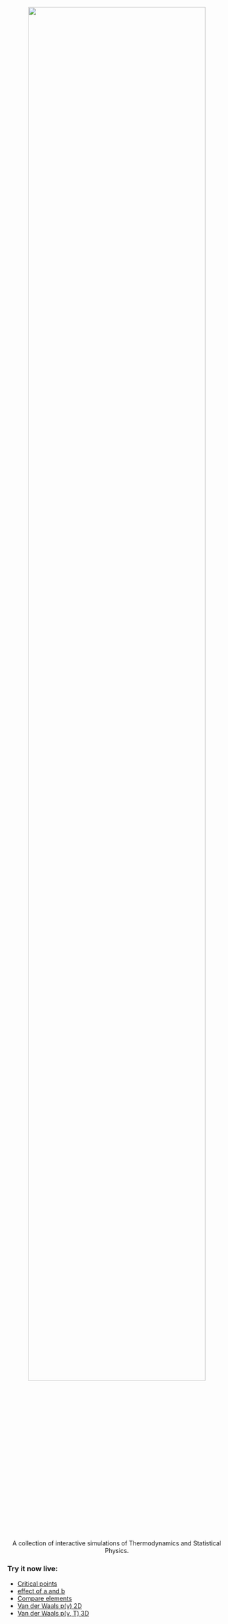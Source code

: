 <p align="center">
  <img width="90%" src="https://github.com/jongablop/MinervaLab/blob/master/static/images/logo.png">
</p>

<p align="center">
A collection of interactive simulations of Thermodynamics and Statistical Physics.
</p>

### Try it now live:

- [Critical points](https://mybinder.org/v2/gh/jongablop/MinervaLab/master?urlpath=%2Fnotebooks%2Fapps%2Fvan_der_waals%2Fcritical_points.ipynb)
- [effect of a and b](https://mybinder.org/v2/gh/jongablop/MinervaLab/master?urlpath=%2Fnotebooks%2Fapps%2Fvan_der_waals%2Feffect_of_a_and_b.ipynb)
- [Compare elements](https://mybinder.org/v2/gh/jongablop/MinervaLab/master?urlpath=%2Fnotebooks%2Fapps%2Fvan_der_waals%2Fcompare_elements.ipynb)
- [Van der Waals p(v) 2D](https://mybinder.org/v2/gh/jongablop/MinervaLab/master?urlpath=%2Fnotebooks%2Fapps%2Fvan_der_waals%2Fp_v_2D.ipynb)
- [Van der Waals p(v, T) 3D](https://mybinder.org/v2/gh/jongablop/MinervaLab/master?urlpath=%2Fnotebooks%2Fapps%2Fvan_der_waals%2Fp_v_T_3D.ipynb)